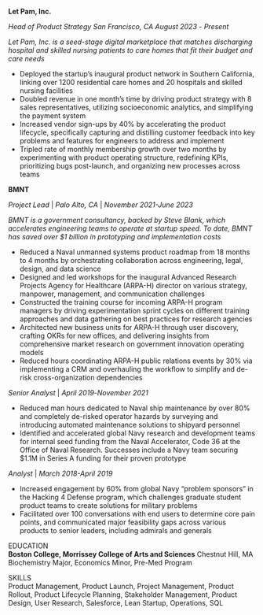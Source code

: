 **Let Pam, Inc.**		

*Head of Product Strategy*     *San Francisco, CA*    *August 2023* \- *Present*  





*Let Pam, Inc. is a seed-stage digital marketplace that matches discharging hospital and skilled nursing patients to care homes that fit their budget and care needs*

* Deployed the startup’s inaugural product network in Southern California, linking over 1200 residential care homes and 20 hospitals and skilled nursing facilities
* Doubled revenue in one month’s time by driving product strategy with 8 sales representatives, utilizing socioeconomic analytics, and simplifying the payment system  
* Increased vendor sign-ups by 40% by accelerating the product lifecycle, specifically capturing and distilling customer feedback into key problems and features for engineers to address and implement  
* Tripled rate of monthly membership growth over two months by experimenting with product operating structure, redefining KPIs, prioritizing bugs post-launch, and organizing new processes across teams

**BMNT**		

*Project Lead*	| *Palo Alto, CA*  | *November 2021-June 2023*  

*BMNT is a government consultancy, backed by Steve Blank, which accelerates engineering teams to operate at startup speed. To date, BMNT has saved over $1 billion in prototyping and implementation costs*

* Reduced a Naval unmanned systems product roadmap from 18 months to 4 months by orchestrating collaboration across engineering, legal, design, and data science  
* Designed and led workshops for the inaugural Advanced Research Projects Agency for Healthcare (ARPA-H) director on various strategy, manpower, management, and communication challenges  
* Constructed the training course for incoming ARPA-H program managers by driving experimentation sprint cycles on different training approaches and data gathering on best practices for research agencies   
* Architected new business units for ARPA-H through user discovery, crafting OKRs for new offices, and delivering insights from comprehensive market research on government innovation operating models  
* Reduced hours coordinating ARPA-H public relations events by 30% via implementing a CRM and overhauling the workflow to simplify and de-risk cross-organization dependencies

*Senior Analyst*	| 	*April 2019*\-*November 2021*

* Reduced man hours dedicated to Naval ship maintenance by over 80% and completely de-risked operator hazards by surveying and introducing automated maintenance solutions to shipyard personnel  
* Identified and accelerated global Navy research and development teams for internal seed funding from the Naval Accelerator, Code 36 at the Office of Naval Research. Successes include a Navy team securing $1.1M in Series A funding for their proven prototype

*Analyst* |	*March 2018-April 2019*

* Increased engagement by 60% from global Navy “problem sponsors” in the Hacking 4 Defense program, which challenges graduate student product teams to create solutions for military problems  
* Facilitated over 100 conversations with end users to determine core pain points, and communicated major feasibility gaps across various products to senior leaders, including admirals and generals

EDUCATION  
**Boston College, Morrissey College of Arts and Sciences**				         Chestnut Hill, MA  
Biochemistry Major, Economics Minor, Pre-Med Program 					         

SKILLS  
Product Management, Product Launch, Project Management, Product Rollout, Product Lifecycle Planning, Stakeholder Management, Product Design, User Research, Salesforce, Lean Startup, Operations, SQL
